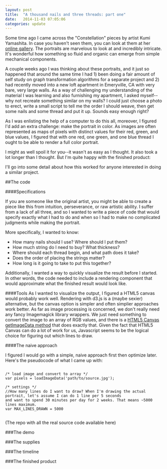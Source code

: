 ```yaml
---
layout: post
title:  "A thousand nails and three threads: part one"
date:   2014-11-03 07:05:06
categories: update
---
```


Some time ago I came across the "Constellation" pieces by artist Kumi Yamashita. In case you haven't seen them, you can look at them at her [online gallery](http://www.kumiyamashita.com/constellation/). The portraits are marvelous to look at and incredibly intricate. It's wonderful how something so fluid and organic can emerge from simple mechanical components.

A couple weeks ago I was thinking about these portraits, and it just so happened that around the same time I had 1) been doing a fair amount of self study on graph transformation algorithms for a separate project and 2) had recently moved into a new loft apartment in Emeryville, CA with very bare, very large walls. As a way of challenging my understanding of the material I was learning and also furnishing my apartment, I asked myself--why not recreate something similar on my walls? I could just choose a photo to erect, write a small script to tell me the order I should weave, then get some nails and some thread and put it up. Sounds easy enough right?

As I was enlisting the help of a computer to do this all, moreover, I figured I'd add an extra challenge: make the portrait in color.  As images are often represented as maps of pixels with distinct values for their red, green, and blue values, I figured that with one red, one green, and one blue thread I ought to be able to render a full color portrait.  

I might as well spoil it for you--it wasn't as easy as I thought. It also took a lot longer than I thought. But I'm quite happy with the finished product:



I'll go into some detail about how this worked for anyone interested in doing a similar project.

##The code

####Specifications

If you are someone like the original artist, you might be able to create a piece like this from intuition, perseverance, or raw artistic ability. I suffer from a lack of all three, and so I wanted to write a piece of code that would specify exactly what I had to do and when so I had to make no complicated judgments while making the portrait.  

More specifically, I wanted to know:

- How many nails should I use? Where should I put them?
- How much string do I need to buy? What thickness?
- Where should each thread begin, and what path does it take?
- Does the order of placing the strings matter?
- How long is it going to take to put this together?

Additionally, I wanted a way to quickly visualize the result before I started. In other words, the code needed to include a rendering component that would approximate what the finished result would look like. 

####Tools
As I wanted to visualize the output, I figured a HTML5 canvas would probably work well. Rendering with d3.js is a (maybe sexier) alternative, but the canvas option is simpler and often simplier approaches work better. As far as image processing is concerned, we don't really need any fancy Imagemagick library wrappers. We just need something to convert the image to an array of RGB values, and there is a [HTML5 Canvas getImageData method](https://html.spec.whatwg.org/multipage/scripting.html#dom-context-2d-getimagedata) that does exactly that.  Given the fact that HTML5 Canvas can do a lot of work for us, Javascript seems to be the logical choice for figuring out which lines to draw. 

####The naive approach

I figured I would go with a simple, naive approach first then optimize later. Here's the pseudocode of what I came up with:

<pre><code>
/* load image and convert to array */
var pixels = loadImageData('path/to/source.jpg');

/* settings */
//How many lines do I want to draw? When I'm drawing the actual portrait, let's assume I can do 1 line per 5 seconds 
and want to spend 30 minutes per day for 2 weeks. That means ~5000 lines maximum. 
var MAX_LINES_DRAWN = 5000

</code></pre>
(The repo with all the real source code available here)


###The demo

###The supplies

###The timeline

###The finished product

